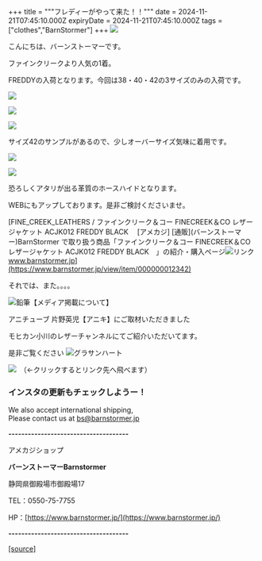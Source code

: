 +++
title = """フレディーがやって来た！！"""
date = 2024-11-21T07:45:10.000Z
expiryDate = 2024-11-21T07:45:10.000Z
tags = ["clothes","BarnStormer"]
+++
[![](https://stat.ameba.jp/user_images/20231023/16/barnstormer-go/b2/03/p/o0420015015354743273.png)](https://ameblo.jp/barnstormer-go/entry-12825670498.html)

こんにちは、バーンストーマーです。

ファインクリークより人気の1着。

FREDDYの入荷となります。今回は38・40・42の3サイズのみの入荷です。

[![](https://stat.ameba.jp/user_images/20241121/15/barnstormer-go/43/fb/j/o0510070015512591047.jpg)](https://stat.ameba.jp/user_images/20241121/15/barnstormer-go/43/fb/j/o0510070015512591047.jpg)

[![](https://stat.ameba.jp/user_images/20241121/15/barnstormer-go/38/ee/j/o0540070015512591048.jpg)](https://stat.ameba.jp/user_images/20241121/15/barnstormer-go/38/ee/j/o0540070015512591048.jpg)

[![](https://stat.ameba.jp/user_images/20241121/15/barnstormer-go/41/1d/j/o0466070015512591050.jpg)](https://stat.ameba.jp/user_images/20241121/15/barnstormer-go/41/1d/j/o0466070015512591050.jpg)

サイズ42のサンプルがあるので、少しオーバーサイズ気味に着用です。

[![](https://stat.ameba.jp/user_images/20241121/15/barnstormer-go/4c/29/j/o0466070015512591054.jpg)](https://stat.ameba.jp/user_images/20241121/15/barnstormer-go/4c/29/j/o0466070015512591054.jpg)

[![](https://stat.ameba.jp/user_images/20241121/15/barnstormer-go/a9/89/j/o0466070015512591055.jpg)](https://stat.ameba.jp/user_images/20241121/15/barnstormer-go/a9/89/j/o0466070015512591055.jpg)

恐ろしくアタリが出る革質のホースハイドとなります。

WEBにもアップしております。是非ご検討くださいませ。

[FINE\_CREEK\_LEATHERS / ファインクリーク＆コー FINECREEK＆CO レザージャケット ACJK012 FREDDY BLACK　 \[アメカジ\] \[通販\](バーンストーマー)BarnStormer で取り扱う商品「ファインクリーク＆コー FINECREEK＆CO レザージャケット ACJK012 FREDDY BLACK　」の紹介・購入ページ![リンク](https://c.stat100.ameba.jp/ameblo/symbols/v3.20.0/svg/gray/editor_link.svg)www.barnstormer.jp](https://www.barnstormer.jp/view/item/000000012342)

それでは、また。。。。

![鉛筆](https://stat100.ameba.jp/blog/ucs/img/char/char3/519.png)【メディア掲載について】

アニチューブ 片野英児【アニキ】にご取材いただきました

モヒカン小川のレザーチャンネルにてご紹介いただいてます。

是非ご覧ください ![グラサンハート](https://stat100.ameba.jp/blog/ucs/img/char/char3/148.png)

[![](https://stat.ameba.jp/user_images/20230412/16/barnstormer-go/6a/23/p/o0108010815269242493.png)](https://www.instagram.com/barnstormer_daily/)　（←クリックするとリンク先へ飛べます）

### インスタの更新もチェックしようー！

We also accept international shipping,  
Please contact us at bs@barnstormer.jp

**\-------------------------------------**

アメカジショップ

**バーンストーマーBarnstormer**

静岡県御殿場市御殿場17

TEL：0550-75-7755

HP：[https://www.barnstormer.jp/](https://www.barnstormer.jp/)

**\-------------------------------------**

[[source]](https://ameblo.jp/barnstormer-go/entry-12875837904.html)
